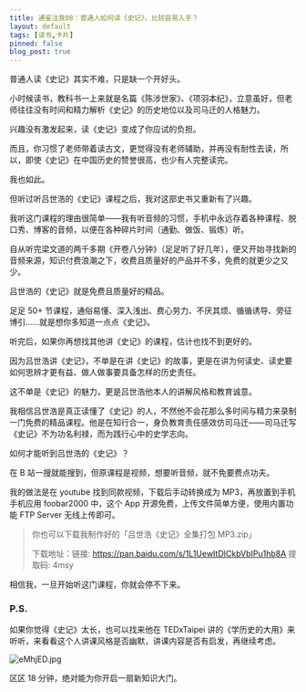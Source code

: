 ```yaml
---
title: 通鉴注我08：普通人如何读《史记》，比较容易入手？
layout: default
tags: [读书,卡片]
pinned: false
blog_post: true
---
```



普通人读《史记》其实不难，只是缺一个开好头。

小时候读书，教科书一上来就是名篇《陈涉世家》、《项羽本纪》，立意虽好，但老师往往没有时间和精力解析《史记》的历史地位以及司马迁的人格魅力。

兴趣没有激发起来，读《史记》变成了你应试的负担。

而且，你习惯了老师带着读古文，更觉得没有老师辅助，并再没有耐性去读，所以，即使《史记》在中国历史的赞誉很高，也少有人完整读完。

我也如此。

但听过听吕世浩的《史记》课程之后，我对这部史书又重新有了兴趣。

我听这门课程的理由很简单——我有听音频的习惯，手机中永远存着各种课程、脱口秀、博客的音频，以便在各种碎片时间（通勤、做饭、锻炼）听。

自从听完梁文道的两千多期《开卷八分钟》（足足听了好几年），便又开始寻找新的音频来源，知识付费浪潮之下，收费且质量好的产品并不多，免费的就更少之又少。

吕世浩的《史记》就是免费且质量好的精品。

足足 50+ 节课程，通俗易懂、深入浅出、费心劳力、不厌其烦、循循诱导、旁征博引……就是想你多知道一点点《史记》。

听完后，如果你再想找其他讲《史记》的课程，估计也找不到更好的。

因为吕世浩讲《史记》，不单是在讲《史记》的故事，更是在讲为何读史、读史要如何思辨才更有益、做人做事要具备怎样的历史责任。

这不单是《史记》的魅力，更是吕世浩他本人的讲解风格和教育诚意。

我相信吕世浩是真正读懂了《史记》的人，不然他不会花那么多时间与精力来录制一门免费的精品课程。他是在知行合一，身负教育责任感效仿司马迁——司马迁写《史记》不为功名利禄，而为践行心中的史学志向。

如何才能听到吕世浩的《史记》？

在 B 站一搜就能搜到，但原课程是视频，想要听音频，就不免要费点功夫。

我的做法是在 youtube 找到同款视频，下载后手动转换成为 MP3，再放置到手机手机应用  foobar2000 中，这个 App 开源免费，上传文件简单方便，使用内置功能 FTP Server 无线上传即可。

> 你也可以下载我制作好的「吕世浩《史记》全集打包 MP3.zip」
> 
> 下载地址：链接: https://pan.baidu.com/s/1L1UewItDICkbVbIPu1hb8A 提取码: 4msy 

相信我，一旦开始听这门课程，你就会停不下来。

### P.S.

如果你觉得《史记》太长，也可以找来他在 TEDxTaipei 讲的《学历史的大用》来听听，来看看这个人讲课风格是否幽默，讲课内容是否有启发，再继续考虑。

![eMhjED.jpg](https://s2.ax1x.com/2019/07/27/eMhjED.jpg)

区区 18 分钟，绝对能为你开启一扇新知识大门。